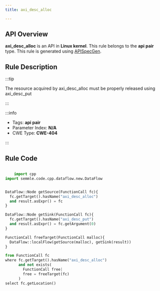 ```yaml
---
title: axi_desc_alloc

---
```



## API Overview
**axi_desc_alloc** is an API in **Linux kernel**. This rule belongs to the **api pair** type. This rule is generated using [APISpecGen](../../tools/APISpecGen).
## Rule Description

:::tip

The resource acquired by axi_desc_alloc must be properly released using axi_desc_put

:::

:::info

- Tags: **api pair**
- Parameter Index: **N/A**
- CWE Type: **CWE-404**

:::

## Rule Code
```python

    import cpp
import semmle.code.cpp.dataflow.new.DataFlow


DataFlow::Node getSource(FunctionCall fc){
  fc.getTarget().hasName("axi_desc_alloc")
  and result.asExpr() = fc
}

DataFlow::Node getSink(FunctionCall fc){
  fc.getTarget().hasName("axi_desc_put")
  and result.asExpr() = fc.getArgument(0)
}

FunctionCall freeTarget(FunctionCall malloc){
  DataFlow::localFlow(getSource(malloc), getSink(result))
}

from FunctionCall fc
where fc.getTarget().hasName("axi_desc_alloc")
      and not exists(
        FunctionCall free| 
        free = freeTarget(fc)
      )
select fc.getLocation()

    
```